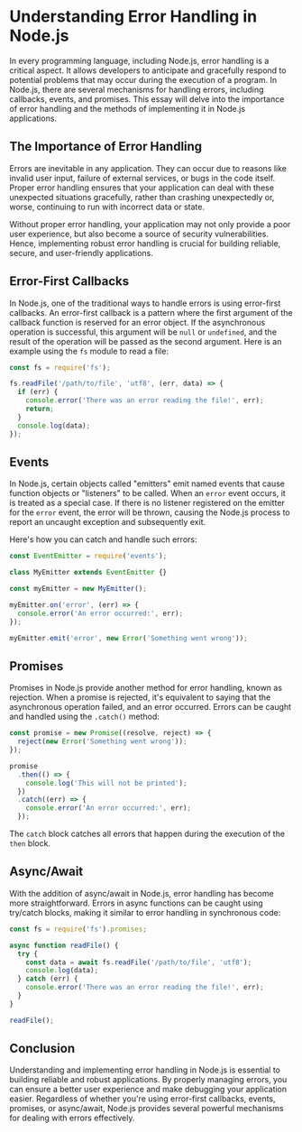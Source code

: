 # Understanding Error Handling in Node.js

In every programming language, including Node.js, error handling is a critical aspect. It allows developers to anticipate and gracefully respond to potential problems that may occur during the execution of a program. In Node.js, there are several mechanisms for handling errors, including callbacks, events, and promises. This essay will delve into the importance of error handling and the methods of implementing it in Node.js applications.

## The Importance of Error Handling

Errors are inevitable in any application. They can occur due to reasons like invalid user input, failure of external services, or bugs in the code itself. Proper error handling ensures that your application can deal with these unexpected situations gracefully, rather than crashing unexpectedly or, worse, continuing to run with incorrect data or state.

Without proper error handling, your application may not only provide a poor user experience, but also become a source of security vulnerabilities. Hence, implementing robust error handling is crucial for building reliable, secure, and user-friendly applications.

## Error-First Callbacks

In Node.js, one of the traditional ways to handle errors is using error-first callbacks. An error-first callback is a pattern where the first argument of the callback function is reserved for an error object. If the asynchronous operation is successful, this argument will be `null` or `undefined`, and the result of the operation will be passed as the second argument. Here is an example using the `fs` module to read a file:

```javascript
const fs = require('fs');

fs.readFile('/path/to/file', 'utf8', (err, data) => {
  if (err) {
    console.error('There was an error reading the file!', err);
    return;
  }
  console.log(data);
});
```

## Events

In Node.js, certain objects called "emitters" emit named events that cause function objects or "listeners" to be called. When an `error` event occurs, it is treated as a special case. If there is no listener registered on the emitter for the `error` event, the error will be thrown, causing the Node.js process to report an uncaught exception and subsequently exit.

Here's how you can catch and handle such errors:

```javascript
const EventEmitter = require('events');

class MyEmitter extends EventEmitter {}

const myEmitter = new MyEmitter();

myEmitter.on('error', (err) => {
  console.error('An error occurred:', err);
});

myEmitter.emit('error', new Error('Something went wrong'));
```

## Promises

Promises in Node.js provide another method for error handling, known as rejection. When a promise is rejected, it's equivalent to saying that the asynchronous operation failed, and an error occurred. Errors can be caught and handled using the `.catch()` method:

```javascript
const promise = new Promise((resolve, reject) => {
  reject(new Error('Something went wrong'));
});

promise
  .then(() => {
    console.log('This will not be printed');
  })
  .catch((err) => {
    console.error('An error occurred:', err);
  });
```

The `catch` block catches all errors that happen during the execution of the `then` block.

## Async/Await

With the addition of async/await in Node.js, error handling has become more straightforward. Errors in async functions can be caught using try/catch blocks, making it similar to error handling in synchronous code:

```javascript
const fs = require('fs').promises;

async function readFile() {
  try {
    const data = await fs.readFile('/path/to/file', 'utf8');
    console.log(data);
  } catch (err) {
    console.error('There was an error reading the file!', err);
  }
}

readFile();
```

## Conclusion

Understanding and implementing error handling in Node.js is essential to building reliable and robust applications. By properly managing errors, you can ensure a better user experience and make debugging your application easier. Regardless of whether you're using error-first callbacks, events, promises, or async/await, Node.js provides several powerful mechanisms for dealing with errors effectively.
